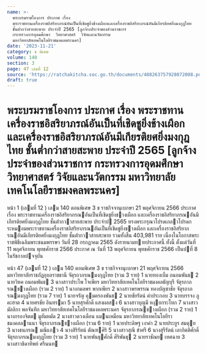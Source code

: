```yaml
---
name: >-
  พระบรมราชโองการ ประกาศ เรื่อง
  พระราชทานเครื่องราชอิสริยาภรณ์อันเป็นที่เชิดชูยิ่งช้างเผือกและเครื่องราชอิสริยาภรณ์อันมีเกียรติยศยิ่งมงกุฎไทย
  ชั้นต่ำกว่าสายสะพาย ประจำปี 2565 [ลูกจ้างประจำของส่วนราชการ
  กระทรวงการอุดมศึกษา  วิทยาศาสตร์  วิจัยและนวัตกรรม
  มหาวิทยาลัยเทคโนโลยีราชมงคลพระนคร]
date: '2023-11-21'
category: ข พิเศษ
volume: 140
section: 3
page: 47 เล่มที่ 12
source: 'https://ratchakitcha.soc.go.th/documents/488263757928072008.pdf'
draft: true
---
```


# พระบรมราชโองการ ประกาศ เรื่อง พระราชทานเครื่องราชอิสริยาภรณ์อันเป็นที่เชิดชูยิ่งช้างเผือกและเครื่องราชอิสริยาภรณ์อันมีเกียรติยศยิ่งมงกุฎไทย ชั้นต่ำกว่าสายสะพาย ประจำปี 2565 [ลูกจ้างประจำของส่วนราชการ กระทรวงการอุดมศึกษา  วิทยาศาสตร์  วิจัยและนวัตกรรม มหาวิทยาลัยเทคโนโลยีราชมงคลพระนคร]

หน้า 1 (เลมที่ 12 ) เลม 140 ตอนพิเศษ 3 ข ราชกิจจานุเบกษา 21 พฤศจิกายน 2566 ประกาศ เรื่อง พระราชทานเครื่องราชอิสริยาภรณอันเป็นที่เชิดชูยิ่งชางเผือก และเครื่องราชอิสริยาภรณอันมีเกียรติยศยิ่งมงกุฎไทย ชั้นต่ํากวาสายสะพาย ประจําป 2565 ทรงพระกรุณาโปรดเกลาโปรดกระหมอมพระราชทานเครื่องราชอิสริยาภรณอันเป็นที่เชิดชูยิ่งชางเผือก และเครื่องราชอิสริยาภรณอันมีเกียรติยศยิ่งมงกุฎไทย ชั้นต่ํากวาสายสะพาย รวมทั้งสิ้น 403,981 ราย เนื่องในโอกาสพระราชพิธีเฉลิมพระชนมพรรษา วันที่ 28 กรกฎาคม 2565 ดังรายนามทายประกาศนี้ ทั้งนี้ ตั้งแต่วันที่ 11 พฤศจิกายน พุทธศักราช 2566 ประกาศ ณ วันที่ 13 พฤศจิกายน พุทธศักราช 2566 เป็นปที่ 8 ในรัชกาลปจจุบัน

หน้า 47 (เลมที่ 12 ) เลม 140 ตอนพิเศษ 3 ข ราชกิจจานุเบกษา 21 พฤศจิกายน 2566 มหาวิทยาลัยราชภัฏอุบลราชธานี จัตุรถาภรณมงกุฎไทย (รวม 3 ราย) 1 นายทองเบิ้ม ถนอมพันธ 2 นายวิหค ถนอมพันธ 3 นางสาวประไพ ใจเพียร มหาวิทยาลัยเทคโนโลยีราชมงคลธัญบุรี จัตุรถาภรณชางเผือก (รวม 2 ราย) 1 นางกมลพร พากเพียร 2 นางสาวพรพรรณ ทองบัญชาชัย จัตุรถาภรณมงกุฎไทย (รวม 7 ราย) 1 นายจรัญ คุมครองพันธ 2 นายชัยรัตน์ คําประกอบ 3 นายบรรจง ภูคะฮาต 4 นายศรชัย อินทรมา 5 นายสุรศักดิ์ แสงผลสง 6 นางสาวบุญมี หงุยกระโทก 7 นางสาวมัลลิกา พลจันทึก มหาวิทยาลัยเทคโนโลยีราชมงคลพระนคร จัตุรถาภรณชางเผือก (รวม 2 ราย) 1 นางกรองจิตต มูฮัมหมัด 2 นางสาวดวงเดือน แมนเหมือน มหาวิทยาลัยเทคโนโลยีราชมงคลลานนา จัตุรถาภรณชางเผือก (รวม 6 ราย) 1 นายประดิษฐ เงาคํา 2 นายประยูร สมตุย 3 นางธนภรณ มณีแกว 4 นางสิริรัตน์ ตัณฑศิริ 5 นางสาวสุณี ขําศรี 6 นางสุรีรัตน์ เลากิตติศักดิ์ จัตุรถาภรณมงกุฎไทย (รวม 3 ราย) 1 นายพันธุศักดิ์ ศิริพันธุ 2 นายราชัณย เทศฉาย 3 นางสาวธิดาทิพย์ ศรีนนท
